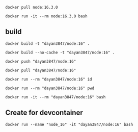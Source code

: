````shell
docker pull node:16.3.0
````

````shell
docker run -it --rm node:16.3.0 bash
````

## build

````shell
docker build -t "dayan3847/node:16" .
````

````shell
docker build --no-cache -t "dayan3847/node:16" .
````

````shell
docker push "dayan3847/node:16"
````

````shell
docker pull "dayan3847/node:16"
````

````shell
docker run --rm "dayan3847/node:16" id
````

````shell
docker run --rm "dayan3847/node:16" pwd
````

````shell
docker run -it --rm "dayan3847/node:16" bash
````

## Create for devcontainer

````shell
docker run --name "node_16" -it "dayan3847/node:16" bash
````
